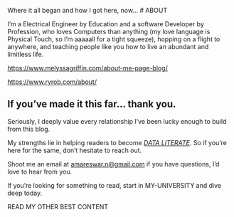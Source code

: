 Where it all began and how I got here, now... # ABOUT

I’m a Electrical Engineer by Education and a software Developer by Profession, who loves Computers than anything
(my love language is Physical Touch, so I’m aaaaall for a tight squeeze), 
hopping on a flight to anywhere, and teaching people like you how to live an abundant and limitless life.
  
  https://www.melyssagriffin.com/about-me-page-blog/
  
  https://www.ryrob.com/about/



## If you’ve made it this far… thank you.

Seriously, I deeply value every relationship I’ve been lucky enough to build from this blog.

My strengths lie in helping readers to become [<em>DATA LITERATE</em>](https://github.com/amareswar-n/amareswar-n/edit/main/AboutMe.md "Data is only as useful as your ability to understand it correctly, and a team that understands data makes better data-driven decisions."). So if you’re here for the same, don’t hesitate to reach out.

Shoot me an email at amareswar.n@gmail.com if you have questions, I’d love to hear from you.

If you’re looking for something to read, start in MY-UNIVERSITY and dive deep today.

READ MY OTHER BEST CONTENT
